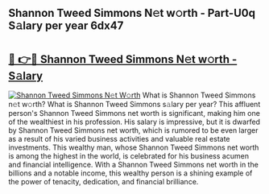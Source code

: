 ## Shannon Tweed Simmons N𝚎t w𝚘rth - Part-U0q S𝚊lary per year 6dx47

# <h2><a href="http://gc2ol6h.nevu.top/?p=Shannon+Tweed+Simmons">🔗 👉🔴 Shannon Tweed Simmons N𝚎t w𝚘rth - S𝚊lary</a></h2>

[![Shannon Tweed Simmons N𝚎t W𝚘rth](https://i.imgur.com/Oavwk0R.jpeg)](http://gc2ol6h.nevu.top/?p=Shannon+Tweed+Simmons)
What is Shannon Tweed Simmons n𝚎t w𝚘rth? What is Shannon Tweed Simmons s𝚊lary per year?
This affluent person's Shannon Tweed Simmons net worth is significant, making him one of the wealthiest in his profession. His salary is impressive, but it is dwarfed by Shannon Tweed Simmons net worth, which is rumored to be even larger as a result of his varied business activities and valuable real estate investments. This wealthy man, whose Shannon Tweed Simmons net worth is among the highest in the world, is celebrated for his business acumen and financial intelligence. With a Shannon Tweed Simmons net worth in the billions and a notable income, this wealthy person is a shining example of the power of tenacity, dedication, and financial brilliance.

